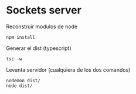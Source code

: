 # Sockets server

Reconstruir modulos de node
```
npm install
```
Generar el dist (typescript)
```
tsc -w
```

Levanta servidor (cualquiera de los dos comandos)
```
nodemon dist/
node dist/
```
